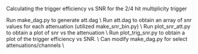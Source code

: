 Calculating the trigger efficiency vs SNR for the 2/4 hit multiplicity trigger

Run make_dag.py to generate att.dag \\
Run att.dag to obtain an array of snr values for each attenuation (utilized make_snr_bin.py) \\
Run plot_snr_att.py to obtain a plot of snr vs the attenuation \\
Run plot_trig_snr.py to obtain a plot of the trigger efficiency vs SNR. \\
Can modify make_dag.py for select attenuations/channels \\
